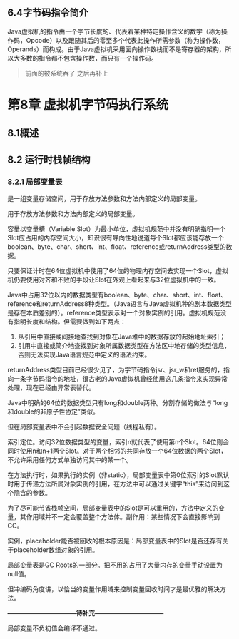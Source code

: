 ## 6.4字节码指令简介

Java虚拟机的指令由一个字节长度的、代表着某种特定操作含义的数字（称为操作码，Opcode）以及跟随其后的零至多个代表此操作所需参数（称为操作数，Operands）而构成。由于Java虚拟机采用面向操作数栈而不是寄存器的架构，所以大多数的指令都不包含操作数，而只有一个操作码。



> 前面的被系统吞了 之后再补上

# 第8章 虚拟机字节码执行系统

## 8.1概述

## 8.2 运行时栈帧结构

### 8.2.1 局部变量表

是一组变量存储空间，用于存放方法参数和方法内部定义的局部变量。

用于存放方法参数和方法内部定义的局部变量。

容量以变量槽（Variable Slot）为最小单位，虚拟机规范中并没有明确指明一个Slot应占用的内存空间大小，知识很有导向性地说道每个Slot都应该能存放一个boolean、byte、char、short、int、float、reference或returnAddress类型的数据。

只要保证计时在64位虚拟机中使用了64位的物理内存空间去实现一个Slot，虚拟机仍要使用对齐和不败的手段让Slot在外观上看起来与32位虚拟机中的一致。

Java中占用32位以内的数据类型有boolean、byte、char、short、int、float、reference和returnAddress8种类型。（Java语言与Java虚拟机种的剧本数据类型是存在本质差别的）。reference类型表示对一个对象实例的引用。虚拟机规范没有指明长度和结构。但需要做到如下两点：

1. 从引用中直接或间接地查找到对象在Java堆中的数据存放的起始地址索引；
2. 引用中直接或简介地查找到对象所属数据类型在方法区中地存储的类型信息，否则无法实现Java语言规范中定义的语法约束。

returnAddress类型目前已经很少见了，为字节码指令jsr、jsr_w和ret服务的，指向一条字节码指令的地址，很古老的Java虚拟机曾经使用这几条指令来实现异常处理，现在已经由异常表替代。

Java中明确的64位的数据类型只有long和double两种。分割存储的做法与“long和double的非原子性协定”类似。

但在局部变量表中不会引起数据安全问题（线程私有）。

索引定位。访问32位数据类型的变量，索引n就代表了使用第n个Slot。64位则会同时使用n和n+1两个Slot。对于两个相邻的共同存放一个64位数据的两个Slot，不允许采用任何方式单独访问其中的某一个。

在方法执行时，如果执行的实例（非static），局部变量表中第0位索引的Slot默认时用于传递方法所属对象实例的引用，在方法中可以通过关键字“this”来访问到这个隐含的参数。

为了尽可能节省栈帧空间，局部变量表中的Slot是可以重用的，方法中定义的变量，其作用域并不一定会覆盖整个方法体。副作用：某些情况下会直接影响到GC。

实例，placeholder能否被回收的根本原因是：局部变量表中的Slot是否还存有关于placeholder数组对象的引用。

局部变量表是GC Roots的一部分。把不用的占用了大量内存的变量手动设置为null值。

但冲编码角度讲，以恰当的变量作用域来控制变量回收时间才是最优雅的解决方法。

**———————————待补充———————————**

局部变量不负初值会编译不通过。
